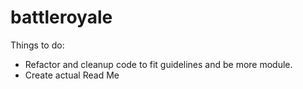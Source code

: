 # battleroyale

Things to do:
- Refactor and cleanup code to fit guidelines and be more module.
- Create actual Read Me
  
